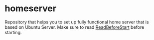 # homeserver
Repository that helps you to set up fully functional home server that is based on Ubuntu Server. Make sure to read [ReadBeforeStart](ReadBeforeStart) before starting.
